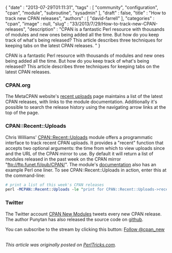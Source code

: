 {
   "date" : "2013-07-29T01:11:31",
   "tags" : [
      "community",
      "configuration",
      "cpan",
      "module",
      "subroutine",
      "sysadmin"
   ],
   "draft" : false,
   "title" : "How to track new CPAN releases",
   "authors" : [
      "david-farrell"
   ],
   "categories" : "cpan",
   "image" : null,
   "slug" : "33/2013/7/29/How-to-track-new-CPAN-releases",
   "description" : "CPAN is a fantastic Perl resource with thousands of modules and new ones being added all the time. But how do you keep track of what's being released? This article describes three techniques for keeping tabs on the latest CPAN releases. "
}


CPAN is a fantastic Perl resource with thousands of modules and new ones being added all the time. But how do you keep track of what's being released? This article describes three techniques for keeping tabs on the latest CPAN releases.

### CPAN.org

The MetaCPAN website's [recent uploads](https://metacpan.org/recent) page maintains a list of the latest CPAN releases, with links to the module documentation. Additionally it's possible to search the release history using the navigating arrow links at the top of the page.

### CPAN::Recent::Uploads

Chris Williams' [CPAN::Recent::Uploads](https://metacpan.org/module/CPAN::Recent::Uploads) module offers a programmatic interface to track recent CPAN uploads. It provides a "recent" function that accepts two optional arguments: the time from which to view uploads since and the URL of the CPAN mirror to use. By default it will return a list of modules released in the past week on the CPAN mirror "ftp://ftp.funet.fi/pub/CPAN/". The module's [documentation](https://metacpan.org/module/CPAN::Recent::Uploads) also has an example Perl one liner. To see CPAN::Recent::Uploads in action, enter this at the command-line:

```perl
# print a list of this week's CPAN releases
perl -MCPAN::Recent::Uploads -le "print for CPAN::Recent::Uploads->recent;"
```

### Twitter

The Twitter account [CPAN New Modules](https://twitter.com/cpan_new) tweets every new CPAN release. The author Punytan has also released the source code on [github](https://t.co/K7KnELaYzk).

You can subscribe to the stream by clicking this button: [Follow @cpan\_new](https://twitter.com/cpan_new)

\
*This article was originally posted on [PerlTricks.com](http://perltricks.com).*
